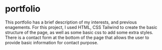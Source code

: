 # portfolio
This portfolio has a brief description of my interests, and previous enagements. For this project, I used HTML, CSS Tailwind to create the basic structure of the page, as well as some basic css to add some extra styles. There is a contact form at the bottom of the page that allows the user to provide basic information for contact purpose.

